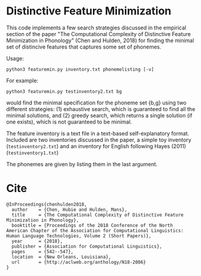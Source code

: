 # Distinctive Feature Minimization

This code implements a few search strategies discussed in the empirical section of the paper "The Computational Complexity of Distinctive Feature Minimization in Phonology" (Chen and Hulden, 2018) for finding the minimal set of distincive features that captures some set of phonemes.

Usage:

```
python3 featuremin.py inventory.txt phonemelisting [-v]
```

For example:

```
python3 featuremin.py testinventory2.txt bg
```

would find the minimal specification for the phoneme set {b,g} using two different strategies: (1) exhaustive search, which is guaranteed to find all the minimal solutions, and (2) greedy search, which returns a single solution (if one exists), which is not guaranteed to be minimal.

The feature inventory is a text file in a text-based self-explanatory format. Included are two inventories discussed in the paper, a simple toy inventory (`testinventory2.txt`) and an inventory for English following Hayes (2011) (`testinventory1.txt`)

The phonemes are given by listing them in the last argument.

# Cite

```
@InProceedings{chenhulden2018,
  author    = {Chen, Hubie and Hulden, Mans},
  title     = {The Computational Complexity of Distinctive Feature Minimization in Phonology},
  booktitle = {Proceedings of the 2018 Conference of the North American Chapter of the Association for Computational Linguistics: Human Language Technologies, Volume 2 (Short Papers)},
  year      = {2018},
  publisher = {Association for Computational Linguistics},
  pages     = {542--547},
  location  = {New Orleans, Louisiana},
  url       = {http://aclweb.org/anthology/N18-2086}
}
```
